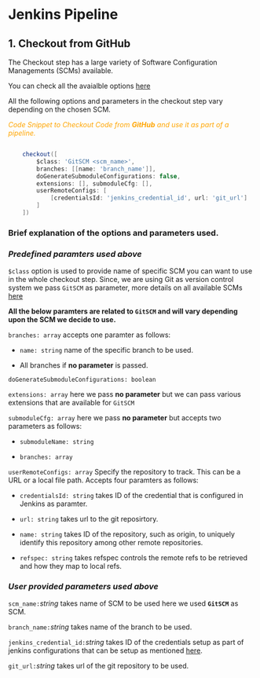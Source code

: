 # Jenkins Pipeline

## 1. Checkout from GitHub 

The Checkout step has a large variety of Software Configuration Managements (SCMs) available. 

You can check all the avaialble options [here](https://jenkins.io/doc/pipeline/steps/workflow-scm-step/)

All the following options and parameters in the checkout step vary depending on the chosen SCM.

<span style="color:orange">*Code Snippet to Checkout Code from **GitHub** and use it as part of a pipeline.*</span>


```groovy

    checkout([
        $class: 'GitSCM <scm_name>', 
        branches: [[name: 'branch_name']], 
        doGenerateSubmoduleConfigurations: false, 
        extensions: [], submoduleCfg: [], 
        userRemoteConfigs: [
            [credentialsId: 'jenkins_credential_id', url: 'git_url']
        ]
    ])

```

### Brief explanation of the options and parameters used.

### *Predefined paramters used above*

`$class` option is used to provide name of specific SCM you can want to use in the whole checkout step. Since, we are using Git as version control system we pass `GitSCM` as parameter, more details on all available SCMs [here](https://jenkins.io/doc/pipeline/steps/workflow-scm-step/)

**All the below paramters are related to `GitSCM` and will vary depending upon the SCM we decide to use.**

`branches: array` accepts one paramter as follows:

- `name: string` name of the specific branch to be used.

- All branches if **no parameter** is passed.


`doGenerateSubmoduleConfigurations: boolean`

`extensions: array` here we pass **no parameter** but we can pass various extensions that are available for `GitSCM` 

`submoduleCfg: array` here we pass **no parameter** but accepts two parameters as follows:

- `submoduleName: string`

- `branches: array`

`userRemoteConfigs: array` Specify the repository to track. This can be a URL or a local file path. Accepts four paramters as follows:



- `credentialsId: string` takes ID of the credential that is configured in Jenkins as paramter. 

- `url: string` takes url to the git reposirtory.

- `name: string` takes ID of the repository, such as origin, to uniquely identify this repository among other remote repositories.

- `refspec: string` takes refspec controls the remote refs to be retrieved and how they map to local refs.

### *User provided parameters used above*

`scm_name:`*string* takes name of SCM to be used here we used **`GitSCM`** as SCM.

`branch_name:`*string* takes name of the branch to be used.

`jenkins_credential_id:`*string* takes ID of the credentials setup as part of jenkins configurations that can be setup as mentioned [here](jenkinsConfig.md). 


`git_url:`*string* takes url of the git repository to be used. 

